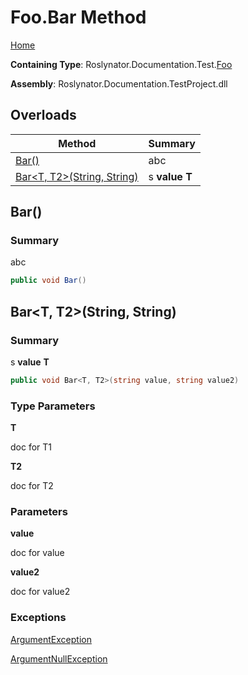 <a name="_top"></a>

# Foo\.Bar Method

[Home](../../../../../README.md#_top)

**Containing Type**: Roslynator\.Documentation\.Test\.[Foo](../README.md#_top)

**Assembly**: Roslynator\.Documentation\.TestProject\.dll

## Overloads

| Method | Summary |
| ------ | ------- |
| [Bar()](../Bar/README.md#Roslynator_Documentation_Test_Foo_Bar) | abc |
| [Bar\<T, T2>(String, String)](#Roslynator_Documentation_Test_Foo_Bar__2_System_String_System_String_) | s **value** **T** |

## Bar\(\) <a name="Roslynator_Documentation_Test_Foo_Bar"></a>

### Summary

abc

```csharp
public void Bar()
```

## Bar\<T, T2>\(String, String\) <a name="Roslynator_Documentation_Test_Foo_Bar__2_System_String_System_String_"></a>

### Summary

s **value** **T**

```csharp
public void Bar<T, T2>(string value, string value2)
```

### Type Parameters

**T**

doc for T1

**T2**

doc for T2

### Parameters

**value**

doc for value

**value2**

doc for value2

### Exceptions

[ArgumentException](https://docs.microsoft.com/en-us/dotnet/api/system.argumentexception)



[ArgumentNullException](https://docs.microsoft.com/en-us/dotnet/api/system.argumentnullexception)



